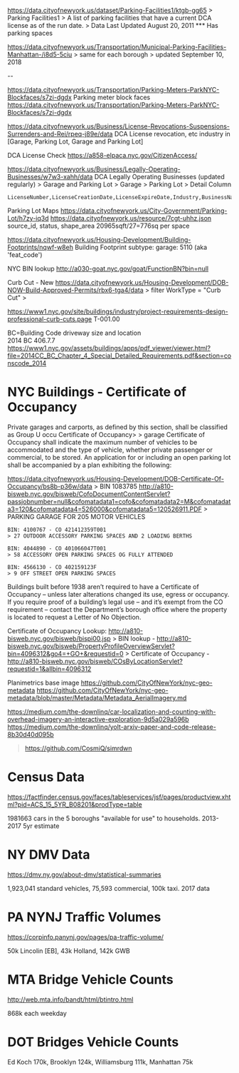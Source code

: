 
https://data.cityofnewyork.us/dataset/Parking-Facilities1/ktgb-gg65
    > Parking Facilities1
    > A list of parking facilities that have a current DCA license as of the run date.
    > Data Last Updated August 20, 2011
    *** Has parking spaces
    

https://data.cityofnewyork.us/Transportation/Municipal-Parking-Facilities-Manhattan-/i8d5-5ciu
    > same for each borough
    > updated September 10, 2018


--

https://data.cityofnewyork.us/Transportation/Parking-Meters-ParkNYC-Blockfaces/s7zi-dgdx
Parking meter block faces
    https://data.cityofnewyork.us/Transportation/Parking-Meters-ParkNYC-Blockfaces/s7zi-dgdx
    

https://data.cityofnewyork.us/Business/License-Revocations-Suspensions-Surrenders-and-Rei/rpeq-j89e/data
    DCA License revocation, etc
        industry in [Garage, Parking Lot, Garage and Parking Lot]

DCA License Check
    https://a858-elpaca.nyc.gov/CitizenAccess/

https://data.cityofnewyork.us/Business/Legally-Operating-Businesses/w7w3-xahh/data
DCA Legally Operating Businesses (updated regularly)
    > Garage and Parking Lot
    > Garage
    > Parking Lot
        > Detail Column
    
    LicenseNumber,LicenseCreationDate,LicenseExpireDate,Industry,BusinessName,BusinessName2,AddressBuilding,AddressStreetName,AddressBorough,Detail
    

Parking Lot Maps https://data.cityofnewyork.us/City-Government/Parking-Lot/h7zy-iq3d
https://data.cityofnewyork.us/resource/7cgt-uhhz.json
    source_id, status, shape_area
    20965sqft/27=776sq per space

https://data.cityofnewyork.us/Housing-Development/Building-Footprints/nqwf-w8eh
Building Footprint
    subtype: garage: 5110 (aka 'feat_code')

NYC BIN lookup
http://a030-goat.nyc.gov/goat/FunctionBN?bin=null

Curb Cut - New
https://data.cityofnewyork.us/Housing-Development/DOB-NOW-Build-Approved-Permits/rbx6-tga4/data
    > filter WorkType = "Curb Cut"
    > 

https://www1.nyc.gov/site/buildings/industry/project-requirements-design-professional-curb-cuts.page
T-001.00	

BC=Building Code
driveway size and location 	
2014 BC 406.7.7
https://www1.nyc.gov/assets/buildings/apps/pdf_viewer/viewer.html?file=2014CC_BC_Chapter_4_Special_Detailed_Requirements.pdf&section=conscode_2014

# NYC Buildings - Certificate of Occupancy

Private garages and carports, as defined by this section, shall be classified as Group U occu
 Certificate of Occupancy>
     > garage 
      Certificate of Occupancy shall indicate the maximum number of vehicles to be accommodated and the type of vehicle, whether private passenger or commercial, to be stored. An application for or including an open parking lot shall be accompanied by a plan exhibiting the following:
      
https://data.cityofnewyork.us/Housing-Development/DOB-Certificate-Of-Occupancy/bs8b-p36w/data
    >
    BIN 1083785  http://a810-bisweb.nyc.gov/bisweb/CofoDocumentContentServlet?passjobnumber=null&cofomatadata1=cofo&cofomatadata2=M&cofomatadata3=120&cofomatadata4=526000&cofomatadata5=120526911.PDF
    > PARKING GARAGE FOR 205 MOTOR VEHICLES
    
    BIN: 4100767 - CO 421412359T001
    > 27 OUTDOOR ACCESSORY PARKING SPACES AND 2 LOADING BERTHS
    
    BIN: 4044890 - CO 401066047T001
    > 58 ACCESSORY OPEN PARKING SPACES OG FULLY ATTENDED
    
    BIN: 4566130 - CO 402159123F
    > 9 OFF STREET OPEN PARKING SPACES
    
Buildings built before 1938 aren’t required to have a Certificate of Occupancy – unless later alterations changed its use, egress or occupancy. If you require proof of a building’s legal use – and it’s exempt from the CO requirement – contact the Department’s borough office where the property is located to request a Letter of No Objection.


Certificate of Occupancy Lookup: http://a810-bisweb.nyc.gov/bisweb/bispi00.jsp
    > BIN lookup - http://a810-bisweb.nyc.gov/bisweb/PropertyProfileOverviewServlet?bin=4096312&go4=+GO+&requestid=0
    > Certificate of Occupancy - http://a810-bisweb.nyc.gov/bisweb/COsByLocationServlet?requestid=1&allbin=4096312
        

Planimetrics base image
https://github.com/CityOfNewYork/nyc-geo-metadata
https://github.com/CityOfNewYork/nyc-geo-metadata/blob/master/Metadata/Metadata_AerialImagery.md


https://medium.com/the-downlinq/car-localization-and-counting-with-overhead-imagery-an-interactive-exploration-9d5a029a596b
https://medium.com/the-downlinq/yolt-arxiv-paper-and-code-release-8b30d40d095b
> https://github.com/CosmiQ/simrdwn


# Census Data

https://factfinder.census.gov/faces/tableservices/jsf/pages/productview.xhtml?pid=ACS_15_5YR_B08201&prodType=table

1981663 cars in the 5 boroughs "available for use" to households. 2013-2017 5yr estimate

# NY DMV Data

https://dmv.ny.gov/about-dmv/statistical-summaries

1,923,041 standard vehicles, 75,593 commercial, 100k taxi. 2017 data

# PA NYNJ Traffic Volumes

https://corpinfo.panynj.gov/pages/pa-traffic-volume/

50k Lincolin [EB], 43k Holland, 142k GWB

# MTA Bridge Vehicle Counts

http://web.mta.info/bandt/html/btintro.html

868k each weekday

# DOT Bridges Vehicle Counts

Ed Koch 170k, Brooklyn 124k, Williamsburg 111k, Manhattan 75k


